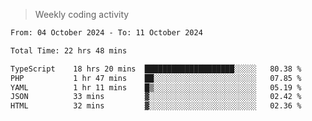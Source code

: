 > Weekly coding activity
<!--START_SECTION:waka-->

```txt
From: 04 October 2024 - To: 11 October 2024

Total Time: 22 hrs 48 mins

TypeScript    18 hrs 20 mins  ████████████████████░░░░░   80.38 %
PHP           1 hr 47 mins    ██░░░░░░░░░░░░░░░░░░░░░░░   07.85 %
YAML          1 hr 11 mins    █▒░░░░░░░░░░░░░░░░░░░░░░░   05.19 %
JSON          33 mins         ▓░░░░░░░░░░░░░░░░░░░░░░░░   02.42 %
HTML          32 mins         ▓░░░░░░░░░░░░░░░░░░░░░░░░   02.36 %
```

<!--END_SECTION:waka-->
